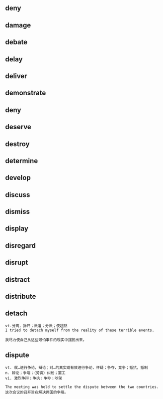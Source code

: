 ## deny
## damage
## debate
## delay
## deliver
## demonstrate
## deny
## deserve
## destroy
## determine
## develop
## discuss
## dismiss
## display
## disregard
## disrupt
## distract
## distribute

## detach
```
vt.分离，拆开；派遣；分派；使超然
I tried to detach myself from the reality of these terrible events.

我尽力使自己从这些可怕事件的现实中摆脱出来。
```

## dispute
```
vt. 就…进行争论，辩论；对…的真实或有效进行争论，怀疑；争夺，竞争；抵抗，抵制
n. 辩论；争端；（劳资）纠纷；罢工
vi. 激烈争辩；争执；争吵；吵架

The meeting was held to settle the dispute between the two countries.
这次会议的召开旨在解决两国的争端。
```
